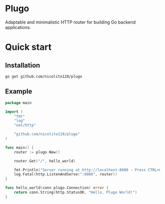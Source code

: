 # Plugo
Adaptable and minimalistic HTTP router for building Go backend applications.

# Quick start

## Installation

    go get github.com/nicolito128/plugo

## Example

```go
package main

import (
	"fmt"
	"log"
	"net/http"

	"github.com/nicolito128/plugo"
)

func main() {
	router := plugo.New()

	router.Get("/", hello_world)

	fmt.Println("Server running at http://localhost:8080 - Press CTRL+C to exit")
	log.Fatal(http.ListenAndServe(":8080", router))
}

func hello_world(conn plugo.Connection) error {
	return conn.String(http.StatusOK, "Hello, Plugo World!")
}
```
